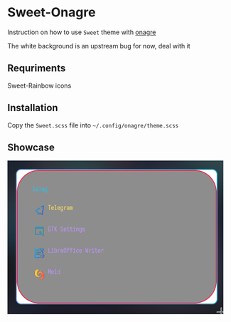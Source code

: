 # Sweet-Onagre

Instruction on how to use `Sweet` theme with [onagre](https://github.com/onagre-launcher/onagre)

The white background is an upstream bug for now, deal with it

## Requriments

Sweet-Rainbow icons

## Installation

Copy the `Sweet.scss` file into `~/.config/onagre/theme.scss`

## Showcase

![](assets/screenshot.png)
